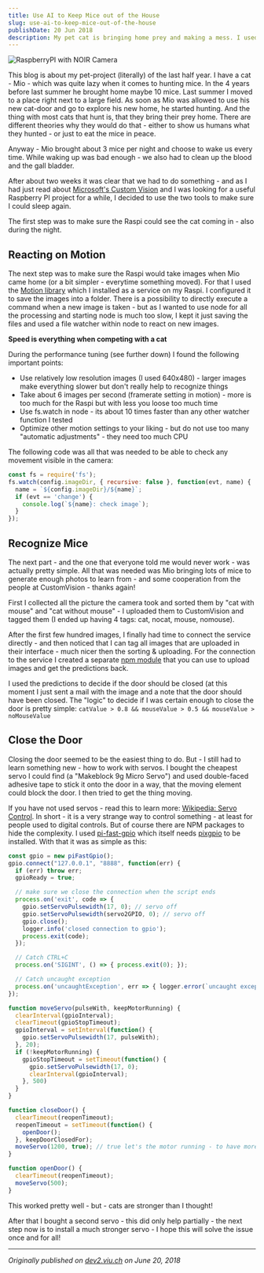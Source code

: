 ```yaml
---
title: Use AI to Keep Mice out of the House
slug: use-ai-to-keep-mice-out-of-the-house
publishDate: 20 Jun 2018
description: My pet cat is bringing home prey and making a mess. I used AI and Microsoft's CustomVision API to decide weather my cat should be let into the house or not.
---
```


![RaspberryPI with NOIR Camera](/assets/blog/casual-life-3d-workspace.webp)

This blog is about my pet-project (literally) of the last half year. I have a cat - Mio - which was quite lazy when it comes to hunting mice. In the 4 years before last summer he brought home maybe 10 mice. Last summer I moved to a place right next to a large field. As soon as Mio was allowed to use his new cat-door and go to explore his new home, he started hunting. And the thing with most cats that hunt is, that they bring their prey home. There are different theories why they would do that - either to show us humans what they hunted - or just to eat the mice in peace.

Anyway - Mio brought about 3 mice per night and choose to wake us every time. While waking up was bad enough - we also had to clean up the blood and the gall bladder.

After about two weeks it was clear that we had to do something - and as I had just read about [Microsoft's Custom Vision](https://www.customvision.ai/) and I was looking for a useful Raspberry PI project for a while, I decided to use the two tools to make sure I could sleep again.

The first step was to make sure the Raspi could see the cat coming in - also during the night.

## Reacting on Motion

The next step was to make sure the Raspi would take images when Mio came home (or a bit simpler - everytime something moved). For that I used the [Motion library](https://motion-project.github.io/) which I installed as a service on my Raspi. I configured it to save the images into a folder. There is a possibility to directly execute a command when a new image is taken - but as I wanted to use node for all the processing and starting node is much too slow, I kept it just saving the files and used a file watcher within node to react on new images.

**Speed is everything when competing with a cat**

During the performance tuning (see further down) I found the following important points:

* Use relatively low resolution images (I used 640x480) - larger images make everything slower but don't really help to recognize things  
* Take about 6 images per second (framerate setting in motion) - more is too much for the Raspi but with less you loose too much time  
* Use fs.watch in node - its about 10 times faster than any other watcher function I tested  
* Optimize other motion settings to your liking - but do not use too many "automatic adjustments" - they need too much CPU  

The following code was all that was needed to be able to check any movement visible in the camera:

```javascript
const fs = require('fs');
fs.watch(config.imageDir, { recursive: false }, function(evt, name) {
  name = `${config.imageDir}/${name}`;
  if (evt == 'change') {
    console.log(`${name}: check image`);
  }
});
```

## Recognize Mice

The next part - and the one that everyone told me would never work - was actually pretty simple. All that was needed was Mio bringing lots of mice to generate enough photos to learn from - and some cooperation from the people at CustomVision - thanks again!

First I collected all the picture the camera took and sorted them by "cat with mouse" and "cat without mouse" - I uploaded them to CustomVision and tagged them (I ended up having 4 tags: cat, nocat, mouse, nomouse).

After the first few hundred images, I finally had time to connect the service directly - and then noticed that I can tag all images that are uploaded in their interface - much nicer then the sorting & uploading. For the connection to the service I created a separate [npm module](https://www.npmjs.com/package/customvision-api) that you can use to upload images and get the predictions back.

I used the predictions to decide if the door should be closed (at this moment I just sent a mail with the image and a note that the door should have been closed. The "logic" to decide if I was certain enough to close the door is pretty simple: `catValue > 0.8 && mouseValue > 0.5 && mouseValue > noMouseValue`

## Close the Door

Closing the door seemed to be the easiest thing to do. But - I still had to learn something new - how to work with servos. I bought the cheapest servo I could find (a "Makeblock 9g Micro Servo") and used double-faced adhesive tape to stick it onto the door in a way, that the moving element could block the door. I then tried to get the thing moving.

If you have not used servos - read this to learn more: [Wikipedia: Servo Control](https://en.wikipedia.org/wiki/Servo_control). In short - it is a very strange way to control something - at least for people used to digital controls. But of course there are NPM packages to hide the complexity. I used [pi-fast-gpio](https://www.npmjs.com/package/pi-fast-gpio) which itself needs [pixgpio](http://abyz.co.uk/rpi/pigpio/index.html) to be installed. With that it was as simple as this:

```javascript
const gpio = new piFastGpio();
gpio.connect("127.0.0.1", "8888", function(err) {
  if (err) throw err;
  gpioReady = true;

  // make sure we close the connection when the script ends
  process.on('exit', code => {
    gpio.setServoPulsewidth(17, 0); // servo off
    gpio.setServoPulsewidth(servo2GPIO, 0); // servo off
    gpio.close();
    logger.info('closed connection to gpio');
    process.exit(code);
  });

  // Catch CTRL+C
  process.on('SIGINT', () => { process.exit(0); });

  // Catch uncaught exception
  process.on('uncaughtException', err => { logger.error(`uncaught exception: ${err}`); process.exit(1); });
});

function moveServo(pulseWith, keepMotorRunning) {
  clearInterval(gpioInterval);
  clearTimeout(gpioStopTimeout);
  gpioInterval = setInterval(function() {
    gpio.setServoPulsewidth(17, pulseWith);
  }, 20);
  if (!keepMotorRunning) {
    gpioStopTimeout = setTimeout(function() {
      gpio.setServoPulsewidth(17, 0);
      clearInterval(gpioInterval);
    }, 500)
  }
}

function closeDoor() {
  clearTimeout(reopenTimeout);
  reopenTimeout = setTimeout(function() {
    openDoor();
  }, keepDoorClosedFor);
  moveServo(1200, true); // true let's the motor running - to have more power
}

function openDoor() {
  clearTimeout(reopenTimeout);
  moveServo(500);
}
```

This worked pretty well - but - cats are stronger than I thought!

After that I bought a second servo - this did only help partially - the next step now is to install a much stronger servo - I hope this will solve the issue once and for all!

---

*Originally published on [dev2.viu.ch](https://dev2.viu.ch/blog/2018/use-ai-to-keep-mice-out-of-the-house.html) on June 20, 2018*
